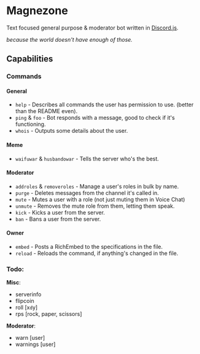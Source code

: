 # Magnezone

Text focused general purpose & moderator bot written in [Discord.js](https://discord.js.org/#/).

*because the world doesn't have enough of those.*

## Capabilities

### Commands

#### General

* `help` - Describes all commands the user has permission to use. (better than the README even).
* `ping` & `foo` - Bot responds with a message, good to check if it's functioning.
* `whois` - Outputs some details about the user.

#### Meme

* `waifuwar` & `husbandowar` - Tells the server who's the best.

#### Moderator

* `addroles` & `removeroles` - Manage a user's roles in bulk by name.
* `purge` - Deletes messages from the channel it's called in.
* `mute` - Mutes a user with a role (not just muting them in Voice Chat)
* `unmute` - Removes the mute role from them, letting them speak.
* `kick` - Kicks a user from the server.
* `ban` - Bans a user from the server.

#### Owner

* `embed` - Posts a RichEmbed to the specifications in the file.
* `reload` - Reloads the command, if anything's changed in the file.

### Todo:

**Misc**:

* serverinfo
* flipcoin
* roll [x`d`y]
* rps [rock, paper, scissors]

**Moderator**:

* warn [user] <reason>
* warnings [user]
